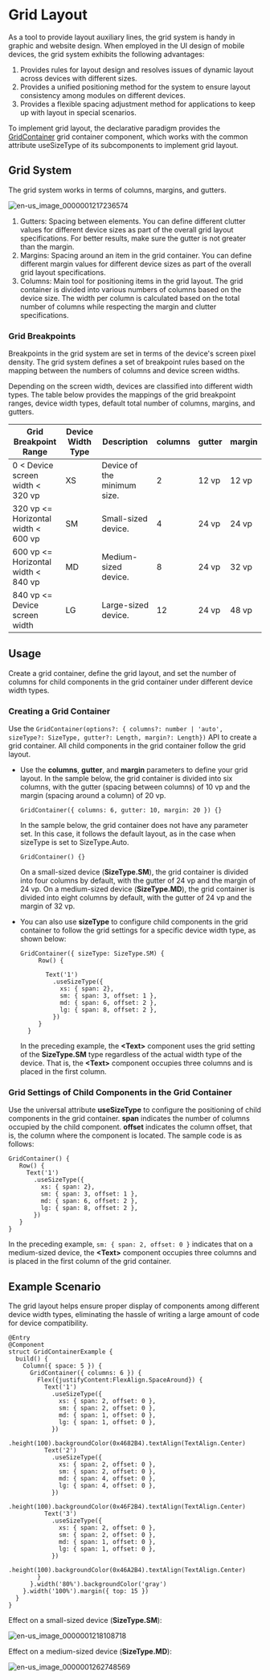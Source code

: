 # Grid Layout


As a tool to provide layout auxiliary lines, the grid system is handy in graphic and website design. When employed in the UI design of mobile devices, the grid system exhibits the following advantages:


1. Provides rules for layout design and resolves issues of dynamic layout across devices with different sizes.
2. Provides a unified positioning method for the system to ensure layout consistency among modules on different devices.
3. Provides a flexible spacing adjustment method for applications to keep up with layout in special scenarios.

To implement grid layout, the declarative paradigm provides the [GridContainer](../reference/arkui-ts/ts-container-gridcontainer.md) grid container component, which works with the common attribute useSizeType of its subcomponents to implement grid layout.

## Grid System

The grid system works in terms of columns, margins, and gutters.


![en-us_image_0000001217236574](figures/en-us_image_0000001217236574.png)


1. Gutters:
   Spacing between elements. You can define different clutter values for different device sizes as part of the overall grid layout specifications. For better results, make sure the gutter is not greater than the margin.
2. Margins:
   Spacing around an item in the grid container. You can define different margin values for different device sizes as part of the overall grid layout specifications.
3. Columns:
   Main tool for positioning items in the grid layout. The grid container is divided into various numbers of columns based on the device size. The width per column is calculated based on the total number of columns while respecting the margin and clutter specifications.


### Grid Breakpoints

Breakpoints in the grid system are set in terms of the device's screen pixel density. The grid system defines a set of breakpoint rules based on the mapping between the numbers of columns and device screen widths.

Depending on the screen width, devices are classified into different width types. The table below provides the mappings of the grid breakpoint ranges, device width types, default total number of columns, margins, and gutters.


| Grid Breakpoint Range             | Device Width Type| Description       | columns | gutter | margin |
| ----------------------- | ------ | --------- | ------- | ------ | ------ |
| 0 &lt; Device screen width &lt; 320 vp     | XS     | Device of the minimum size.| 2       | 12 vp  | 12 vp  |
| 320 vp &lt;= Horizontal width &lt; 600 vp| SM     | Small-sized device. | 4       | 24 vp  | 24 vp  |
| 600 vp &lt;= Horizontal width &lt; 840 vp| MD     | Medium-sized device.| 8       | 24 vp  | 32 vp  |
| 840 vp &lt;= Device screen width          | LG     | Large-sized device. | 12      | 24 vp  | 48 vp  |

## Usage

Create a grid container, define the grid layout, and set the number of columns for child components in the grid container under different device width types.

### Creating a Grid Container

Use the `GridContainer(options?: { columns?: number | 'auto', sizeType?: SizeType, gutter?: Length, margin?: Length})` API to create a grid container. All child components in the grid container follow the grid layout.

- Use the **columns**, **gutter**, and **margin** parameters to define your grid layout. In the sample below, the grid container is divided into six columns, with the gutter (spacing between columns) of 10 vp and the margin (spacing around a column) of 20 vp.

  ```
  GridContainer({ columns: 6, gutter: 10, margin: 20 }) {}
  ```

  In the sample below, the grid container does not have any parameter set. In this case, it follows the default layout, as in the case when sizeType is set to SizeType.Auto.

  ```
  GridContainer() {}
  ```

  On a small-sized device (**SizeType.SM**), the grid container is divided into four columns by default, with the gutter of 24 vp and the margin of 24 vp. On a medium-sized device (**SizeType.MD**), the grid container is divided into eight columns by default, with the gutter of 24 vp and the margin of 32 vp.

- You can also use **sizeType** to configure child components in the grid container to follow the grid settings for a specific device width type, as shown below:

  ```
  GridContainer({ sizeType: SizeType.SM) {
       Row() {

         Text('1')
           .useSizeType({
             xs: { span: 2},
             sm: { span: 3, offset: 1 },
             md: { span: 6, offset: 2 },
             lg: { span: 8, offset: 2 },
           })
       }
    }
  ```

  In the preceding example, the **\<Text>** component uses the grid setting of the **SizeType.SM** type regardless of the actual width type of the device. That is, the **\<Text>** component occupies three columns and is placed in the first column.

### Grid Settings of Child Components in the Grid Container

Use the universal attribute **useSizeType** to configure the positioning of child components in the grid container. **span** indicates the number of columns occupied by the child component. **offset** indicates the column offset, that is, the column where the component is located. The sample code is as follows:

```
GridContainer() {
   Row() {
     Text('1')
       .useSizeType({
         xs: { span: 2},
         sm: { span: 3, offset: 1 },
         md: { span: 6, offset: 2 },
         lg: { span: 8, offset: 2 },
       })
   }
}
```
In the preceding example, `sm: { span: 2, offset: 0 }` indicates that on a medium-sized device, the **\<Text>** component occupies three columns and is placed in the first column of the grid container.
## Example Scenario

The grid layout helps ensure proper display of components among different device width types, eliminating the hassle of writing a large amount of code for device compatibility. 

```
@Entry
@Component
struct GridContainerExample {
  build() {
    Column({ space: 5 }) {
      GridContainer({ columns: 6 }) {
        Flex({justifyContent:FlexAlign.SpaceAround}) {
          Text('1')
            .useSizeType({
              xs: { span: 2, offset: 0 },
              sm: { span: 2, offset: 0 },
              md: { span: 1, offset: 0 },
              lg: { span: 1, offset: 0 },
            })
            .height(100).backgroundColor(0x4682B4).textAlign(TextAlign.Center)
          Text('2')
            .useSizeType({
              xs: { span: 2, offset: 0 },
              sm: { span: 2, offset: 0 },
              md: { span: 4, offset: 0 },
              lg: { span: 4, offset: 0 },
            })
            .height(100).backgroundColor(0x46F2B4).textAlign(TextAlign.Center)
          Text('3')   
            .useSizeType({
              xs: { span: 2, offset: 0 },
              sm: { span: 2, offset: 0 },
              md: { span: 1, offset: 0 },
              lg: { span: 1, offset: 0 },
            })
            .height(100).backgroundColor(0x46A2B4).textAlign(TextAlign.Center)
        }
      }.width('80%').backgroundColor('gray')
    }.width('100%').margin({ top: 15 })
  }
}
```



Effect on a small-sized device (**SizeType.SM**):

![en-us_image_0000001218108718](figures/en-us_image_0000001218108718.png)

Effect on a medium-sized device (**SizeType.MD**):

![en-us_image_0000001262748569](figures/en-us_image_0000001262748569.png)